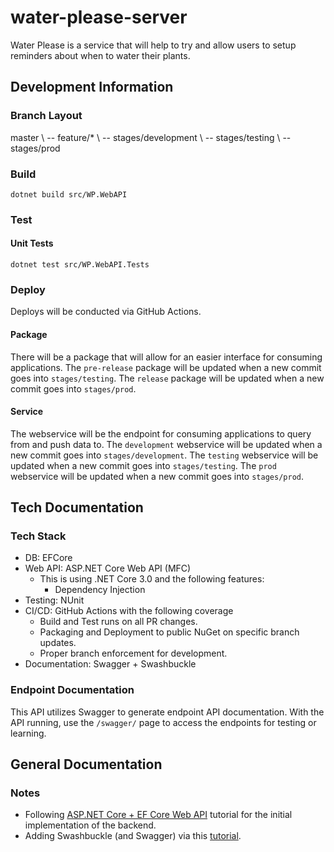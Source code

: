 # water-please-server
Water Please is a service that will help to try and allow users to setup reminders about when to water their plants.

## Development Information
### Branch Layout
master
    \ -- feature/* 
    \ -- stages/development
        \ -- stages/testing
            \ -- stages/prod

### Build
`dotnet build src/WP.WebAPI`

### Test
#### Unit Tests
`dotnet test src/WP.WebAPI.Tests`

### Deploy
Deploys will be conducted via GitHub Actions.

#### Package
There will be a package that will allow for an easier interface for consuming applications.
The `pre-release` package will be updated when a new commit goes into `stages/testing`. 
The `release` package will be updated when a new commit goes into `stages/prod`.

#### Service
The webservice will be the endpoint for consuming applications to query from and push data to.
The `development` webservice will be updated when a new commit goes into `stages/development`.
The `testing` webservice will be updated when a new commit goes into `stages/testing`.
The `prod` webservice will be updated when a new commit goes into `stages/prod`.

## Tech Documentation
### Tech Stack
* DB: EFCore
* Web API: ASP.NET Core Web API (MFC)
  * This is using .NET Core 3.0 and the following features:
    * Dependency Injection
* Testing: NUnit
* CI/CD: GitHub Actions with the following coverage
  * Build and Test runs on all PR changes.
  * Packaging and Deployment to public NuGet on specific branch updates.
  * Proper branch enforcement for development.
* Documentation: Swagger + Swashbuckle

### Endpoint Documentation
This API utilizes Swagger to generate endpoint API documentation. With the API running, use the `/swagger/` page to access the endpoints for testing or learning.


## General Documentation
### Notes
* Following [ASP.NET Core + EF Core Web API](https://docs.microsoft.com/en-us/aspnet/core/tutorials/first-web-api?view=aspnetcore-3.1&tabs=visual-studio-code) tutorial for the initial implementation of the backend.
* Adding Swashbuckle (and Swagger) via this [tutorial](https://docs.microsoft.com/en-us/aspnet/core/tutorials/getting-started-with-swashbuckle?view=aspnetcore-3.0&tabs=visual-studio-code).
